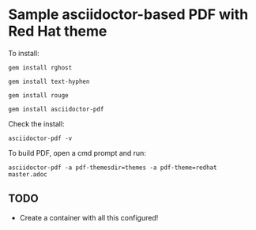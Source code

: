 # Sample asciidoctor-based PDF with Red Hat theme

To install:

	gem install rghost

	gem install text-hyphen

	gem install rouge

	gem install asciidoctor-pdf

Check the install:

	asciidoctor-pdf -v

To build PDF, open a cmd prompt and run: 

	asciidoctor-pdf -a pdf-themesdir=themes -a pdf-theme=redhat master.adoc

## TODO

* Create a container with all this configured!